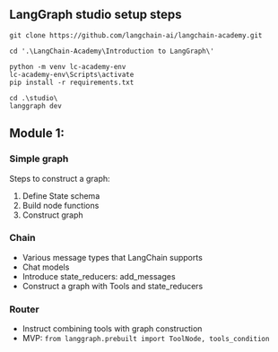 ## **LangGraph studio setup steps**
```
git clone https://github.com/langchain-ai/langchain-academy.git

cd '.\LangChain-Academy\Introduction to LangGraph\'

python -m venv lc-academy-env
lc-academy-env\Scripts\activate
pip install -r requirements.txt

cd .\studio\
langgraph dev
```

## **Module 1:**
### **Simple graph**
Steps to construct a graph:
1. Define State schema
2. Build node functions
3. Construct graph
### **Chain**
- Various message types that LangChain supports
- Chat models
- Introduce state_reducers: add_messages
- Construct a graph with Tools and state_reducers
### **Router**
- Instruct combining tools with graph construction
- MVP: `from langgraph.prebuilt import ToolNode, tools_condition`